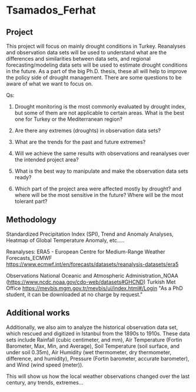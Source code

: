 # Tsamados_Ferhat

## Project

This project will focus on mainly drought conditions in Turkey. Reanalyses and observation data sets will be used to understand what are the differences and similarities between data sets, and regional forecasting/modeling data sets will be used to estimate drought conditions in the future. As a part of the big Ph.D. thesis, these all will help to improve the policy side of drought management. There are some questions to be aware of what we want to focus on. 

Qs:

1. Drought monitoring is the most commonly evaluated by drought index, but some of them are not applicable to certain areas. What is the best one for Turkey or the Mediterranean region?

2. Are there any extremes (droughts) in observation data sets?

3. What are the trends for the past and future extremes?  

4. Will we achieve the same results with observations and reanalyses over the intended project area?

5. What is the best way to manipulate and make the observation data sets ready? 

6. Which part of the project area were affected mostly by drought? and where will be the most sensitive in the future? Where will be the most tolerant part? 


## Methodology

Standardized Precipitation Index (SPI),
Trend and Anomaly Analyses,
Heatmap of Global Temperature Anomaly,
etc.....

Reanalyses:
ERA5 - European Centre for Medium-Range Weather Forecasts_ECMWF https://www.ecmwf.int/en/forecasts/datasets/reanalysis-datasets/era5

Observations 
National Oceanic and Atmospheric Administration_NOAA (https://www.ncdc.noaa.gov/cdo-web/datasets#GHCND)
Turkish Met Office https://mevbis.mgm.gov.tr/mevbis/ui/index.html#/Login "As a PhD student, it can be downloaded at no charge by request." 

## Additional works

Additionally, we also aim to analyze the historical observation data set, which rescued and digitized in Istanbul from the 1890s to 1910s. These data sets include Rainfall (cubic centimeter, and mm), Air Temperature (Fortin Barometer, Max, Min, and Average), Soil Temperature (soil surface, and under soil 0.35m), Air Humidity (wet thermometer, dry thermometer, difference, and humidity), Pressure (Fortin barometer, accurate barometer), and Wind (wind speed (meter)).

This will show us how the local weather observations changed over the last century, any trends, extremes...




